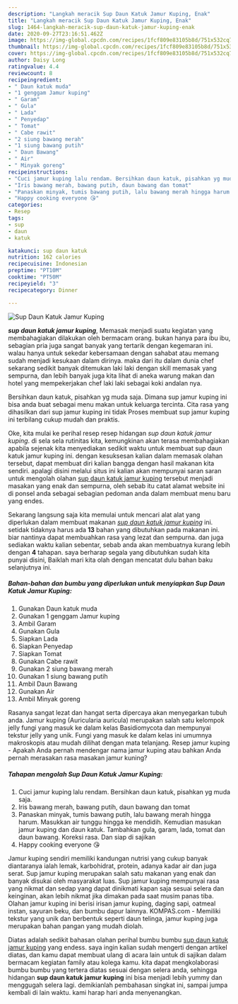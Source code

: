 ```yaml
---
description: "Langkah meracik Sup Daun Katuk Jamur Kuping, Enak"
title: "Langkah meracik Sup Daun Katuk Jamur Kuping, Enak"
slug: 1464-langkah-meracik-sup-daun-katuk-jamur-kuping-enak
date: 2020-09-27T23:16:51.462Z
image: https://img-global.cpcdn.com/recipes/1fcf809e83105b8d/751x532cq70/sup-daun-katuk-jamur-kuping-foto-resep-utama.jpg
thumbnail: https://img-global.cpcdn.com/recipes/1fcf809e83105b8d/751x532cq70/sup-daun-katuk-jamur-kuping-foto-resep-utama.jpg
cover: https://img-global.cpcdn.com/recipes/1fcf809e83105b8d/751x532cq70/sup-daun-katuk-jamur-kuping-foto-resep-utama.jpg
author: Daisy Long
ratingvalue: 4.4
reviewcount: 8
recipeingredient:
- " Daun katuk muda"
- "1 genggam Jamur kuping"
- " Garam"
- " Gula"
- " Lada"
- " Penyedap"
- " Tomat"
- " Cabe rawit"
- "2 siung bawang merah"
- "1 siung bawang putih"
- " Daun Bawang"
- " Air"
- " Minyak goreng"
recipeinstructions:
- "Cuci jamur kuping lalu rendam. Bersihkan daun katuk, pisahkan yg muda saja."
- "Iris bawang merah, bawang putih, daun bawang dan tomat"
- "Panaskan minyak, tumis bawang putih, lalu bawang merah hingga harum. Masukkan air tunggu hingga ke mendidih. Kemudian masukan jamur kuping dan daun katuk. Tambahkan gula, garam, lada, tomat dan daun bawang. Koreksi rasa. Dan siap di sajikan"
- "Happy cooking everyone 😘"
categories:
- Resep
tags:
- sup
- daun
- katuk

katakunci: sup daun katuk 
nutrition: 162 calories
recipecuisine: Indonesian
preptime: "PT10M"
cooktime: "PT50M"
recipeyield: "3"
recipecategory: Dinner

---
```



![Sup Daun Katuk Jamur Kuping](https://img-global.cpcdn.com/recipes/1fcf809e83105b8d/751x532cq70/sup-daun-katuk-jamur-kuping-foto-resep-utama.jpg)

<b><i>sup daun katuk jamur kuping</i></b>, Memasak menjadi suatu kegiatan yang membahagiakan dilakukan oleh bermacam orang. bukan hanya para ibu ibu, sebagian pria juga sangat banyak yang tertarik dengan kegemaran ini. walau hanya untuk sekedar kebersamaan dengan sahabat atau memang sudah menjadi kesukaan dalam dirinya. maka dari itu dalam dunia chef sekarang sedikit banyak ditemukan laki laki dengan skill memasak yang sempurna, dan lebih banyak juga kita lihat di aneka warung makan dan hotel yang mempekerjakan chef laki laki sebagai koki andalan nya.

Bersihkan daun katuk, pisahkan yg muda saja. Dimana sup jamur kuping ini bisa anda buat sebagai menu makan untuk keluarga tercinta. Cita rasa yang dihasilkan dari sup jamur kuping ini tidak Proses membuat sup jamur kuping ini terbilang cukup mudah dan praktis.

Oke, kita mulai ke perihal resep resep hidangan <i>sup daun katuk jamur kuping</i>. di sela sela rutinitas kita, kemungkinan akan terasa membahagiakan apabila sejenak kita menyediakan sedikit waktu untuk membuat sup daun katuk jamur kuping ini. dengan kesuksesan kalian dalam memasak olahan tersebut, dapat membuat diri kalian bangga dengan hasil makanan kita sendiri. apalagi disini melalui situs ini kalian akan mempunyai saran saran untuk mengolah olahan <u>sup daun katuk jamur kuping</u> tersebut menjadi masakan yang enak dan sempurna, oleh sebab itu catat alamat website ini di ponsel anda sebagai sebagian pedoman anda dalam membuat menu baru yang endes.


Sekarang langsung saja kita memulai untuk mencari alat alat yang diperlukan dalam membuat makanan <u><i>sup daun katuk jamur kuping</i></u> ini. setidak tidaknya harus ada <b>13</b> bahan yang dibutuhkan pada makanan ini. biar nantinya dapat membuahkan rasa yang lezat dan sempurna. dan juga sediakan waktu kalian sebentar, sebab anda akan membuatnya kurang lebih dengan <b>4</b> tahapan. saya berharap segala yang dibutuhkan sudah kita punyai disini, Baiklah mari kita olah dengan mencatat dulu bahan baku selanjutnya ini.

<!--inarticleads1-->

##### Bahan-bahan dan bumbu yang diperlukan untuk menyiapkan Sup Daun Katuk Jamur Kuping:

1. Gunakan  Daun katuk muda
1. Gunakan 1 genggam Jamur kuping
1. Ambil  Garam
1. Gunakan  Gula
1. Siapkan  Lada
1. Siapkan  Penyedap
1. Siapkan  Tomat
1. Gunakan  Cabe rawit
1. Gunakan 2 siung bawang merah
1. Gunakan 1 siung bawang putih
1. Ambil  Daun Bawang
1. Gunakan  Air
1. Ambil  Minyak goreng


Rasanya sangat lezat dan hangat serta dipercaya akan menyegarkan tubuh anda. Jamur kuping (Auricularia auricula) merupakan salah satu kelompok jelly fungi yang masuk ke dalam kelas Basidiomycota dan mempunyai tekstur jelly yang unik. Fungi yang masuk ke dalam kelas ini umumnya makroskopis atau mudah dilihat dengan mata telanjang. Resep jamur kuping - Apakah Anda pernah mendengar nama jamur kuping atau bahkan Anda pernah merasakan rasa masakan jamur kuning? 

<!--inarticleads2-->

##### Tahapan mengolah Sup Daun Katuk Jamur Kuping:

1. Cuci jamur kuping lalu rendam. Bersihkan daun katuk, pisahkan yg muda saja.
1. Iris bawang merah, bawang putih, daun bawang dan tomat
1. Panaskan minyak, tumis bawang putih, lalu bawang merah hingga harum. Masukkan air tunggu hingga ke mendidih. Kemudian masukan jamur kuping dan daun katuk. Tambahkan gula, garam, lada, tomat dan daun bawang. Koreksi rasa. Dan siap di sajikan
1. Happy cooking everyone 😘


Jamur kuping sendiri memiliki kandungan nutrisi yang cukup banyak diantaranya ialah lemak, karbohidrat, protein, adanya kadar air dan juga serat. Sup jamur kuping merupakan salah satu makanan yang enak dan banyak disukai oleh masyarakat luas. Sup jamur kuping mempunyai rasa yang nikmat dan sedap yang dapat dinikmati kapan saja sesuai selera dan keinginan, akan lebih nikmat jika dimakan pada saat musim panas tiba. Olahan jamur kuping ini berisi irisan jamur kuping, daging sapi, oatmeal instan, sayuran beku, dan bumbu dapur lainnya. KOMPAS.com - Memiliki tekstur yang unik dan berbentuk seperti daun telinga, jamur kuping juga merupakan bahan pangan yang mudah diolah. 

Diatas adalah sedikit bahasan olahan perihal bumbu bumbu <u>sup daun katuk jamur kuping</u> yang endess. saya ingin kalian sudah mengerti dengan artikel diatas, dan kamu dapat membuat ulang di acara lain untuk di sajikan dalam bermacam kegiatan family atau kolega kamu. kita dapat mengkolaborasi bumbu bumbu yang tertera diatas sesuai dengan selera anda, sehingga hidangan <b>sup daun katuk jamur kuping</b> ini bisa menjadi lebih yummy dan menggugah selera lagi. demikianlah pembahasan singkat ini, sampai jumpa kembali di lain waktu. kami harap hari anda menyenangkan.
